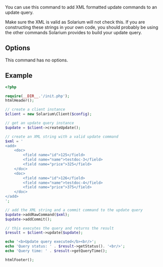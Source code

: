 You can use this command to add XML formatted update commands to an update query.

Make sure the XML is valid as Solarium will not check this. If you are constructing these strings in your own code, you should probably be using the other commands Solarium provides to build your update query.

Options
-------

This command has no options.

Example
-------

```php
<?php

require(__DIR__.'/init.php');
htmlHeader();

// create a client instance
$client = new Solarium\Client($config);

// get an update query instance
$update = $client->createUpdate();

// create an XML string with a valid update command
$xml = '
<add>
    <doc>
        <field name="id">125</field>
        <field name="name">testdoc-3</field>
        <field name="price">325</field>
    </doc>
    <doc>
        <field name="id">126</field>
        <field name="name">testdoc-4</field>
        <field name="price">375</field>
    </doc>
</add>
';

// add the XML string and a commit command to the update query
$update->addRawCommand($xml);
$update->addCommit();

// this executes the query and returns the result
$result = $client->update($update);

echo '<b>Update query executed</b><br/>';
echo 'Query status: ' . $result->getStatus(). '<br/>';
echo 'Query time: ' . $result->getQueryTime();

htmlFooter();

```
